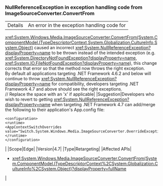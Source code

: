 ### NullReferenceException in exception handling code from ImageSourceConverter.ConvertFrom

|   |   |
|---|---|
|Details|An error in the exception handling code for
<xref:System.Windows.Media.ImageSourceConverter.ConvertFrom(System.ComponentModel.ITypeDescriptorContext,System.Globalization.CultureInfo,System.Object)>
caused an incorrect <xref:System.NullReferenceException?displayProperty=name> to
be thrown instead of the intended exception (e.g.
<xref:System.DirectoryNotFoundException?displayProperty=name>,
<xref:System.IO.FileNotFoundException?displayProperty=name>), this change
corrects that error so that the method now throws the right exception.<br />By default all applications targeting .NET Framework 4.6.2 and below will
continue to throw <xref:System.NullReferenceException?displayProperty=name> for
compatibility, developers targeting .NET Framework 4.7 and above should see the
right exceptions.<br />// Replace the space with an &#39;x&#39; if applicable|
|Suggestion|Developers who wish to revert to getting
<xref:System.NullReferenceException?displayProperty=name> when targeting .NET
Framework 4.7 can add/merge the following to their application&#39;s App.config
file:<br /><pre><code>&lt;configuration&gt;<br />&lt;runtime&gt;<br />&lt;AppContextSwitchOverrides value=&quot;Switch.System.Windows.Media.ImageSourceConverter.OverrideExceptionWithNullReferenceException=true&quot;/&gt;<br />&lt;/runtime&gt;<br />&lt;/configuration&gt;</code></pre>|
|Scope|Edge|
|Version|4.7|
|Type|Retargeting|
|Affected APIs|<ul><li><xref:System.Windows.Media.ImageSourceConverter.ConvertFrom(System.ComponentModel.ITypeDescriptorContext%2CSystem.Globalization.CultureInfo%2CSystem.Object)?displayProperty=fullName></li></ul>|
